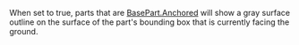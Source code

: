 When set to true, parts that are [BasePart.Anchored](https://developer.roblox.com/en-us/api-reference/property/BasePart/Anchored) will show a gray surface outline on the surface of the part's bounding box that is currently facing the ground.